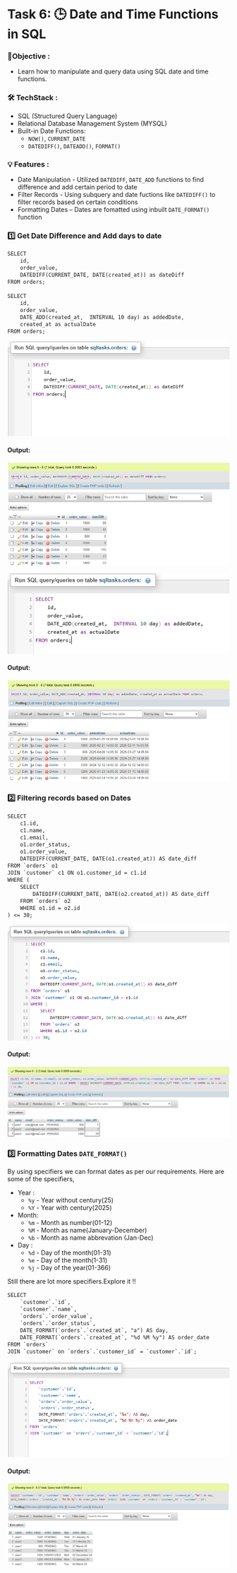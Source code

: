 
# Task 6: 🕒 Date and Time Functions in SQL

### 🎯Objective :

- Learn how to manipulate and query data using SQL date and time functions.

###  🛠️ TechStack :

- SQL (Structured Query Language)
- Relational Database Management System (MYSQL)
- Built-in Date Functions:
    - `NOW()`, `CURRENT_DATE`
    - `DATEDIFF()`, `DATEADD()`, `FORMAT()`


### 💡 Features :

- Date Manipulation - Utilized `DATEDIFF`, `DATE_ADD` functions to find difference and add certain period to date
- Filter Records - Using subquery and date fuctions like `DATEDIFF()` to filter records based on certain conditions  
- Formatting Dates – Dates are fomatted using inbuilt `DATE_FORMAT()` function
 

### 1️⃣ Get Date Difference and Add days to date 

```
SELECT 
	id, 
    order_value, 
    DATEDIFF(CURRENT_DATE, DATE(created_at)) as dateDiff 
FROM orders;

SELECT 
	id, 
    order_value, 
    DATE_ADD(created_at,  INTERVAL 10 day) as addedDate,
    created_at as actualDate
FROM orders;
```
![View 1](./images/image1.png)

#### Output: 

![View 2](./images/image2.png)

![View 3](./images/image3.png)

#### Output: 

![View 4](./images/image4.png)



### 2️⃣ Filtering records based on Dates

```
SELECT
	c1.id,
	c1.name,
    c1.email,
    o1.order_status,
    o1.order_value,
    DATEDIFF(CURRENT_DATE, DATE(o1.created_at)) AS date_diff
FROM `orders` o1
JOIN `customer` c1 ON o1.customer_id = c1.id
WHERE (
    SELECT 
    	DATEDIFF(CURRENT_DATE, DATE(o2.created_at)) AS date_diff
    FROM `orders` o2
    WHERE o1.id = o2.id
) <= 30;

```
![View 5](./images/image5.png)

#### Output:

![View 6](./images/image6.png)


### 3️⃣ Formatting Dates `DATE_FORMAT()`

By using specifiers we can format dates as per our requirements. Here are some of the specifiers,

- Year : 
    - `%y` - Year without century(25)
    - `%Y` - Year with century(2025)
- Month: 
    - `%m` - Month as number(01-12)
    - `%M` - Month as name(January-December)
    - `%b` - Month as name abbrevation (Jan-Dec)
- Day : 
    - `%d` - Day of the month(01-31)
    - `%e` - Day of the month(1-31)
    - `%j` - Day of the year(01-366)

Still there are lot more specifiers.Explore it !!

```
SELECT 
	`customer`.`id`,
    `customer`.`name`,
    `orders`.`order_value`,
    `orders`.`order_status`,
    DATE_FORMAT(`orders`.`created_at`, "a") AS day,
	DATE_FORMAT(`orders`.`created_at`, "%d %M %y") AS order_date
FROM `orders`
JOIN `customer` on `orders`.`customer_id` = `customer`.`id`;

```
![View 7](./images/image7.png)

#### Output:

![View 8](./images/image8.png)

